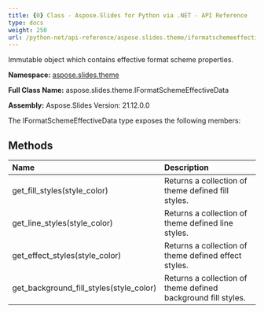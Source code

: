 ```yaml
---
title: {0} Class - Aspose.Slides for Python via .NET - API Reference
type: docs
weight: 250
url: /python-net/api-reference/aspose.slides.theme/iformatschemeeffectivedata/
---
```


Immutable object which contains effective format scheme properties.

**Namespace:** [aspose.slides.theme](/python-net/api-reference/aspose.slides.theme/)

**Full Class Name:** aspose.slides.theme.IFormatSchemeEffectiveData

**Assembly:**  Aspose.Slides Version: 21.12.0.0

The IFormatSchemeEffectiveData type exposes the following members:
## **Methods**
|**Name**|**Description**|
| :- | :- |
|get_fill_styles(style_color)|Returns a collection of theme defined fill styles.|
|get_line_styles(style_color)|Returns a collection of theme defined line styles.|
|get_effect_styles(style_color)|Returns a collection of theme defined effect styles.|
|get_background_fill_styles(style_color)|Returns a collection of theme defined background fill styles.|
